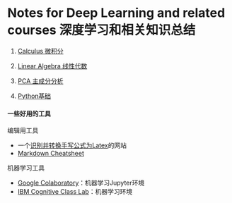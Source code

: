 # Notes for Deep Learning and related courses 深度学习和相关知识总结
1. [Calculus 微积分](calculus)

1. [Linear Algebra 线性代数](linear-algebra)

1. [PCA 主成分分析](pca)

1. [Python基础](python)

#### 一些好用的工具
编辑用工具
* 一个[识别并转换手写公式为Latex](https://webdemo.myscript.com/views/math/index.html)的网站
* [Markdown Cheatsheet](https://github.com/adam-p/markdown-here/wiki/Markdown-Cheatsheet)

机器学习工具
* [Google Colaboratory](https://colab.research.google.com)：机器学习Jupyter环境
* [IBM Cognitive Class Lab](https://labs.cognitiveclass.ai)：机器学习环境
